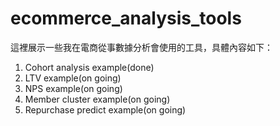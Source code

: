 # ecommerce_analysis_tools

這裡展示一些我在電商從事數據分析會使用的工具，具體內容如下：
1. Cohort analysis example(done)
2. LTV example(on going)
3. NPS example(on going)
4. Member cluster example(on going)
5. Repurchase predict example(on going)